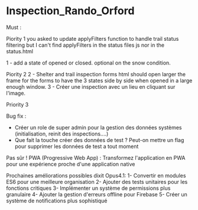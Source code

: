 # Inspection_Rando_Orford

Must :

Piority 1
you asked to update applyFilters function to handle trail status filtering but I can't find applyFilters in the status files js nor in the status.html

1 - add a state of opened or closed. optional on the snow condition.



Piority 2
2 - Shelter and trail inspection forms html should open larger the frame for the forms to have the 3 states side by side when opened in a large enough window.
3 - Créer une inspection avec un lieu en cliquant sur l'image.

Priority 3


Bug fix :
- Créer un role de super admin pour la gestion des données systèmes (initialisation, reinit des inspections....)
- Que fait la touche créer des données de test ? Peut-on mettre un flag pour supprimer les données de test a tout moment


Pas sûr !
PWA (Progressive Web App) : Transformez l'application en PWA pour une expérience proche d'une application native




 Prochaines améliorations possibles dixit Opus4.1:
1- Convertir en modules ES6 pour une meilleure organisation
2- Ajouter des tests unitaires pour les fonctions critiques
3- Implémenter un système de permissions plus granulaire
4- Ajouter la gestion d'erreurs offline pour Firebase
5- Créer un système de notifications plus sophistiqué